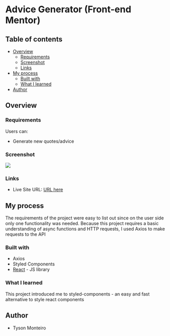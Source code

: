 # Advice Generator (Front-end Mentor)

## Table of contents

- [Overview](#overview)
  - [Requirements](#the-challenge)
  - [Screenshot](#screenshot)
  - [Links](#links)
- [My process](#my-process)
  - [Built with](#built-with)
  - [What I learned](#what-i-learned)
- [Author](#author)

## Overview

### Requirements

Users can:

- Generate new quotes/advice

### Screenshot

![](https://user-images.githubusercontent.com/29797099/155121728-4a49d9a4-c4af-4e94-902d-79500a25c4ea.jpg)

### Links

- Live Site URL: [URL here](https://advicegenerator-app.netlify.app/)

## My process

The requirements of the project were easy to list out since on the user side only one functionality was needed.
Because this project requires a basic understanding of async functions and HTTP requests, I used Axios to make requests
to the API

### Built with

- Axios
- Styled Components
- [React](https://reactjs.org/) - JS library

### What I learned

This project introduced me to styled-components - an easy and fast alternative to style react components

## Author

- Tyson Monteiro
